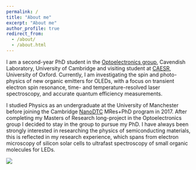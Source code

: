 ```yaml
---
permalink: /
title: "About me"
excerpt: "About me"
author_profile: true
redirect_from: 
  - /about/
  - /about.html
---
```


I am a second-year PhD student in the [Optoelectronics group](oe.phy.cam.ac.uk), Cavendish Laboratory, University of Cambridge and visiting student at [CAESR](http://caesr-web.chem.ox.ac.uk/home), University of Oxford. Currently, I am investigating the spin and photo-physics of new organic emitters for OLEDs, with a focus on transient electron spin resonance, time- and temperature-resolved laser spectroscopy, and accurate quantum efficiency measurements.

I studied Physics as an undergraduate at the University of Manchester before joining the Cambridge [NanoDTC](https://www.nanodtc.cam.ac.uk/) MRes+PhD program in 2017. After completing my Masters of Research long-project in the Optoelectronics group I decided to stay in the group to pursue my PhD. I have always been strongly interested in researching the physics of semiconducting materials, this is reflected in my research experience, which spans from electron microscopy of silicon solar cells to ultrafast spectroscopy of small organic molecules for LEDs.

![](http://bdoptoelectronics.github.io/images/cover_photo.png)
